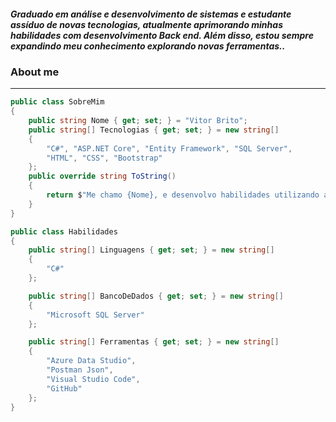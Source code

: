 

<h5> Graduado em análise e desenvolvimento de sistemas e estudante assíduo de novas tecnologias, atualmente aprimorando minhas habilidades com desenvolvimento Back end. Além disso, estou sempre expandindo meu conhecimento explorando novas ferramentas..</h5>


### About me
---
```csharp
public class SobreMim
{
    public string Nome { get; set; } = "Vitor Brito";
    public string[] Tecnologias { get; set; } = new string[]
    {
        "C#", "ASP.NET Core", "Entity Framework", "SQL Server",
        "HTML", "CSS", "Bootstrap"
    };
    public override string ToString()
    {
        return $"Me chamo {Nome}, e desenvolvo habilidades utilizando as tecnologias: {string.Join(", ", Tecnologias)}.";
    }
}

public class Habilidades
{
    public string[] Linguagens { get; set; } = new string[]
    {
        "C#"
    };

    public string[] BancoDeDados { get; set; } = new string[]
    {
        "Microsoft SQL Server"
    };

    public string[] Ferramentas { get; set; } = new string[]
    {
        "Azure Data Studio",
        "Postman Json",
        "Visual Studio Code",
        "GitHub"
    };
}
```

